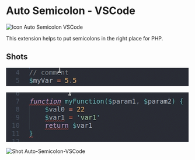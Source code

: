 # Auto Semicolon - VSCode
<img src="https://github.com/myaghobi/Auto-Semicolon-VSCode/blob/main/icon.png?raw=true" alt="Icon Auto Semicolon VSCode" width="100">

This extension helps to put semicolons in the right place for PHP.

## Shots

![Shot Auto-Semicolon-VSCode](./assets/auto-semicolon1.gif)

![Shot Auto-Semicolon-VSCode](./assets/auto-semicolon2.gif)

![Shot Auto-Semicolon-VSCode](./assets/auto-semicolon3.gif)